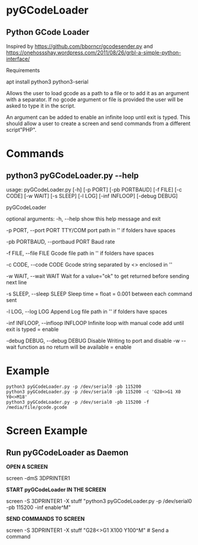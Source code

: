 # pyGCodeLoader
## Python GCode Loader

Inspired by https://github.com/bborncr/gcodesender.py and https://onehossshay.wordpress.com/2011/08/26/grbl-a-simple-python-interface/

Requirements

apt install python3 python3-serial

Allows the user to load gcode as a path to a file or to add it as an argument with a separator.
If no gcode argument or file is provided the user will be asked to type it in the script.

An argument can be added to enable an infinite loop until exit is typed.
This should allow a user to create a screen and send commands from a different script"PHP".

# Commands
## python3 pyGCodeLoader.py --help

usage: pyGCodeLoader.py [-h] [-p PORT] [-pb PORTBAUD] [-f FILE] [-c CODE]
                        [-w WAIT] [-s SLEEP] [-l LOG] [-inf INFLOOP]
                        [-debug DEBUG]

pyGCodeLoader

optional arguments:
  -h, --help            show this help message and exit

  -p PORT, --port PORT  TTY/COM port path in '' if folders have spaces

  -pb PORTBAUD, --portbaud PORT Baud rate

  -f FILE, --file FILE  Gcode file path in '' if folders have spaces

  -c CODE, --code CODE  Gcode string separated by <> enclosed in ''

  -w WAIT, --wait WAIT  Wait for a value="ok" to get returned before sending next line

  -s SLEEP, --sleep SLEEP Sleep time = float = 0.001 between each command sent

  -l LOG, --log LOG     Append Log file path in '' if folders have spaces

  -inf INFLOOP, --infloop INFLOOP Infinite loop with manual code add until exit is typed = enable

  -debug DEBUG, --debug DEBUG Disable Writing to port and disable -w --wait function as no return will be available = enable

# Example
```
python3 pyGCodeLoader.py -p /dev/serial0 -pb 115200
python3 pyGCodeLoader.py -p /dev/serial0 -pb 115200 -c 'G28<>G1 X0 Y0<>M18'
python3 pyGCodeLoader.py -p /dev/serial0 -pb 115200 -f /media/file/gcode.gcode
```
# Screen Example
## Run pyGCodeLoader as Daemon

**OPEN A SCREEN**

screen -dmS 3DPRINTER1

**START pyGCodeLoader IN THE SCREEN**

screen -S 3DPRINTER1 -X stuff "python3 pyGCodeLoader.py -p /dev/serial0 -pb 115200 -inf enable^M"

**SEND COMMANDS TO SCREEN**

screen -S 3DPRINTER1 -X stuff "G28<>G1 X100 Y100^M" # Send a command


